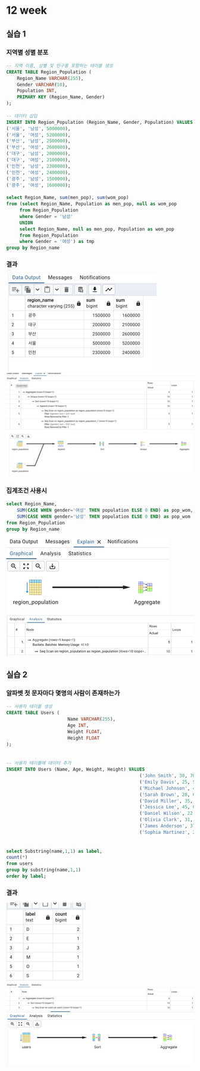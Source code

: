 # 12 week

## 실습 1
### 지역별 성별 분포
```sql
-- 지역 이름, 성별 및 인구를 포함하는 테이블 생성
CREATE TABLE Region_Population (
    Region_Name VARCHAR(255),
    Gender VARCHAR(10),
    Population INT,
    PRIMARY KEY (Region_Name, Gender)
);

-- 데이터 삽입
INSERT INTO Region_Population (Region_Name, Gender, Population) VALUES
('서울', '남성', 5000000),
('서울', '여성', 5200000),
('부산', '남성', 2500000),
('부산', '여성', 2600000),
('대구', '남성', 2000000),
('대구', '여성', 2100000),
('인천', '남성', 2300000),
('인천', '여성', 2400000),
('광주', '남성', 1500000),
('광주', '여성', 1600000);

select Region_Name, sum(men_pop), sum(wom_pop)
from (select Region_Name, Population as men_pop, null as wom_pop
	 from Region_Population
	 where Gender = '남성'
	 UNION
	 select Region_Name, null as men_pop, Population as wom_pop 
	 from Region_Population
	 where Gender = '여성') as tmp
group by Region_name
```
### 결과
![img.png](image/juhee-img.png)
![img_1.png](image/juhee-img_1.png)
![img_2.png](image/juhee-img_2.png)

### 집계조건 사용시
````sql
select Region_Name,
	SUM(CASE WHEN gender='여성' THEN population ELSE 0 END) as pop_wom,
	SUM(CASE WHEN gender='남성' THEN population ELSE 0 END) as pop_wom
from Region_Population
group by Region_name
````
![img.png](image/juhee-img_4.png)
![img_1.png](image/juhee-img_5.png)

## 실습 2
### 알파벳 첫 문자마다 몇명의 사람이 존재하는가
```sql
-- 사용자 테이블 생성
CREATE TABLE Users (
                       Name VARCHAR(255),
                       Age INT,
                       Weight FLOAT,
                       Height FLOAT
);


-- 사용자 테이블에 데이터 추가
INSERT INTO Users (Name, Age, Weight, Height) VALUES
                                                  ('John Smith', 30, 70.5, 175.2),
                                                  ('Emily Davis', 25, 55.0, 162.5),
                                                  ('Michael Johnson', 40, 80.2, 180.0),
                                                  ('Sarah Brown', 28, 65.3, 168.9),
                                                  ('David Miller', 35, 75.0, 170.5),
                                                  ('Jessica Lee', 45, 68.7, 167.3),
                                                  ('Daniel Wilson', 22, 70.8, 181.6),
                                                  ('Olivia Clark', 31, 58.5, 159.8),
                                                  ('James Anderson', 37, 82.4, 178.2),
                                                  ('Sophia Martinez', 29, 63.2, 166.0);


select Substring(name,1,1) as label,
count(*)
from users
group by substring(name,1,1)
order by label;

```

### 결과
![img_1.png](juhee-img_6.png)
![img_2.png](juhee-img_7.png)
![img.png](juhee-img_3.png)
